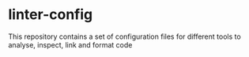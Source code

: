 # linter-config
This repository contains a set of configuration files for different tools to analyse, inspect, link and format code
